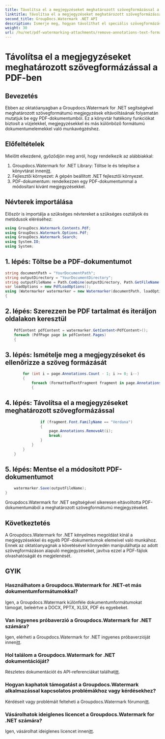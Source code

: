 ```yaml
---
title: Távolítsa el a megjegyzéseket meghatározott szövegformázással a PDF-ben
linktitle: Távolítsa el a megjegyzéseket meghatározott szövegformázással a PDF-ben
second_title: GroupDocs.Watermark .NET API
description: Ismerje meg, hogyan távolíthat el speciális szövegformázású megjegyzéseket PDF-dokumentumokból a Watermark for .NET segítségével.
weight: 30
url: /hu/net/pdf-watermarking-attachments/remove-annotations-text-formatting-pdf/
---
```


# Távolítsa el a megjegyzéseket meghatározott szövegformázással a PDF-ben

## Bevezetés
Ebben az oktatóanyagban a Groupdocs.Watermark for .NET segítségével meghatározott szövegformátumú megjegyzések eltávolításának folyamatán mutatjuk be egy PDF-dokumentumból. Ez a könyvtár hatékony funkciókat biztosít a vízjelekkel, megjegyzésekkel és más különböző formátumú dokumentumelemekkel való munkavégzéshez.
## Előfeltételek
Mielőtt elkezdené, győződjön meg arról, hogy rendelkezik az alábbiakkal:
1.  Groupdocs.Watermark for .NET Library: Töltse le és telepítse a könyvtárat innen[itt](https://releases.groupdocs.com/Watermark/net/).
2. Fejlesztői környezet: A gépén beállított .NET fejlesztői környezet.
3. PDF-dokumentum: rendelkezzen egy PDF-dokumentummal a módosítani kívánt megjegyzésekkel.

## Névterek importálása
Először is importálja a szükséges névtereket a szükséges osztályok és metódusok eléréséhez:
```csharp
using GroupDocs.Watermark.Contents.Pdf;
using GroupDocs.Watermark.Options.Pdf;
using GroupDocs.Watermark.Search;
using System.IO;
using System;
```
## 1. lépés: Töltse be a PDF-dokumentumot
```csharp
string documentPath = "YourDocumentPath";
string outputDirectory = "YourDocumentDirectory";
string outputFileName = Path.Combine(outputDirectory, Path.GetFileName(documentPath));
var loadOptions = new PdfLoadOptions();
using (Watermarker watermarker = new Watermarker(documentPath, loadOptions))
{
```
## 2. lépés: Szerezzen be PDF tartalmat és iteráljon oldalakon keresztül
```csharp
    PdfContent pdfContent = watermarker.GetContent<PdfContent>();
    foreach (PdfPage page in pdfContent.Pages)
    {
```
## 3. lépés: Ismételje meg a megjegyzéseket és ellenőrizze a szöveg formázását
```csharp
        for (int i = page.Annotations.Count - 1; i >= 0; i--)
        {
            foreach (FormattedTextFragment fragment in page.Annotations[i].FormattedTextFragments)
            {
```
## 4. lépés: Távolítsa el a megjegyzéseket meghatározott szövegformázással
```csharp
                if (fragment.Font.FamilyName == "Verdana")
                {
                    page.Annotations.RemoveAt(i);
                    break;
                }
            }
        }
    }
```
## 5. lépés: Mentse el a módosított PDF-dokumentumot
```csharp
    watermarker.Save(outputFileName);
}
```
Groupdocs.Watermark for .NET segítségével sikeresen eltávolította PDF-dokumentumából a meghatározott szövegformátumú megjegyzéseket.

## Következtetés
A Groupdocs.Watermark for .NET kényelmes megoldást kínál a megjegyzésekkel és egyéb PDF-dokumentumok elemeivel való munkához. Ennek az oktatóanyagnak a követésével könnyedén manipulálhatja az adott szövegformázáson alapuló megjegyzéseket, javítva ezzel a PDF-fájlok olvashatóságát és megjelenését.
## GYIK
### Használhatom a Groupdocs.Watermark for .NET-et más dokumentumformátumokkal?
Igen, a Groupdocs.Watermark különféle dokumentumformátumokat támogat, beleértve a DOCX, PPTX, XLSX, PDF és egyebeket.
### Van ingyenes próbaverzió a Groupdocs.Watermark for .NET számára?
 Igen, elérheti a Groupdocs.Watermark for .NET ingyenes próbaverzióját innen[itt](https://releases.groupdocs.com/).
### Hol találom a Groupdocs.Watermark for .NET dokumentációját?
 Részletes dokumentációt és API-referenciákat találhat[itt](https://tutorials.groupdocs.com/Watermark/net/).
### Hogyan kaphatok támogatást a Groupdocs.Watermark alkalmazással kapcsolatos problémákhoz vagy kérdésekhez?
 Kérdéseit vagy problémáit felteheti a Groupdocs.Watermark fórumon[itt](https://forum.groupdocs.com/c/watermark/19).
### Vásárolhatok ideiglenes licencet a Groupdocs.Watermark for .NET számára?
 Igen, vásárolhat ideiglenes licencet innen[itt](https://purchase.groupdocs.com/temporary-license/).